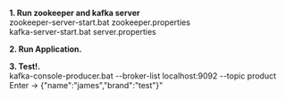 **1. Run zookeeper and kafka server** <br>
zookeeper-server-start.bat zookeeper.properties <br>
kafka-server-start.bat server.properties

**2.  Run Application.**

**3.  Test!.** <br>
kafka-console-producer.bat --broker-list localhost:9092 --topic product <br>
 Enter -> {"name":"james","brand":"test"}"